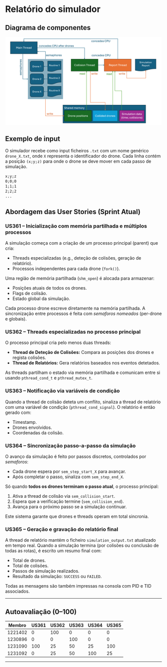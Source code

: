 # Relatório do simulador

## Diagrama de componentes

<img src="sim.png" alt="Diagrama de componentes" width="800"/>

## Exemplo de input

O simulador recebe como input ficheiros `.txt` com um nome genérico `drone_X.txt`, onde `X` representa o identificador do drone. Cada linha contém a posição `(x;y;z)` para onde o drone se deve mover em cada passo de simulação.

```
x;y;z
0;0;0
1;1;1
2;2;2
...
```

## Abordagem das User Stories (Sprint Atual)

### US361 – Inicialização com memória partilhada e múltiplos processos

A simulação começa com a criação de um processo principal (parent) que cria:
- Threads especializadas (e.g., deteção de colisões, geração de relatório).
- Processos independentes para cada drone (`fork()`).

Uma região de memória partilhada (`shm_open`) é alocada para armazenar:
- Posições atuais de todos os drones.
- Flags de colisão.
- Estado global da simulação.

Cada processo drone escreve diretamente na memória partilhada. A sincronização entre processos é feita com *semaforos nomeados* (per-drone e globais).

### US362 – Threads especializadas no processo principal

O processo principal cria pelo menos duas threads:
- **Thread de Deteção de Colisões:** Compara as posições dos drones e regista colisões.
- **Thread de Relatórios:** Gera relatórios baseados nos eventos detetados.

As threads partilham o estado via memória partilhada e comunicam entre si usando `pthread_cond_t` e `pthread_mutex_t`.

### US363 – Notificação via variáveis de condição

Quando a thread de colisão deteta um conflito, sinaliza a thread de relatório com uma variável de condição (`pthread_cond_signal`). O relatório é então gerado com:
- Timestamp.
- Drones envolvidos.
- Coordenadas da colisão.

### US364 – Sincronização passo-a-passo da simulação

O avanço da simulação é feito por passos discretos, controlados por *semaforos*:
- Cada drone espera por `sem_step_start_X` para avançar.
- Após completar o passo, sinaliza com `sem_step_end_X`.

Só quando **todos os drones terminam o passo atual**, o processo principal:
1. Ativa a thread de colisão via `sem_collision_start`.
2. Espera que a verificação termine (`sem_collision_end`).
3. Avança para o próximo passo se a simulação continuar.

Este sistema garante que drones e threads operam em total sincronia.

### US365 – Geração e gravação do relatório final

A thread de relatório mantém o ficheiro `simulation_output.txt` atualizado em tempo real. Quando a simulação termina (por colisões ou conclusão de todas as rotas), é escrito um resumo final com:
- Total de drones.
- Total de colisões.
- Passos de simulação realizados.
- Resultado da simulação: `SUCCESS` ou `FAILED`.

Todas as mensagens são também impressas na consola com PID e TID associados.

---

## Autoavaliação (0–100)

| Membro   | US361 | US362 | US363 | US364 | US365 |
|----------|-------|-------|-------|-------|-------|
| 1221402  | 0     | 100   | 0     | 0     | 0     |
| 1230896  | 0     | 0     | 100   | 0     | 0     |
| 1231090  | 100   | 25    | 50    | 25    | 100   |
| 1231092  | 0     | 25    | 50    | 100   | 25   |

---
